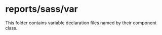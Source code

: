 # reports/sass/var

This folder contains variable declaration files named by their component class.
